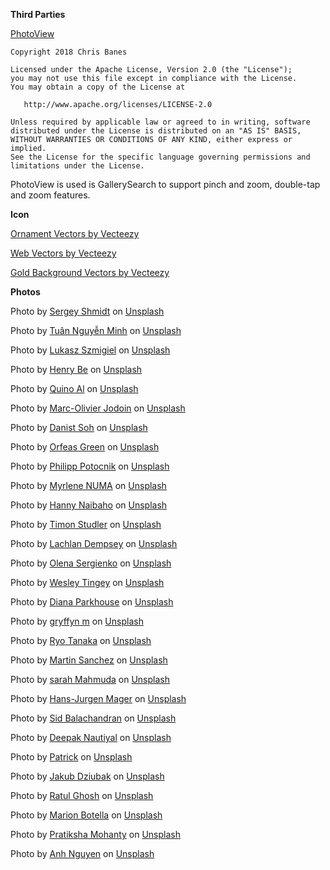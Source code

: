 **Third Parties**

[PhotoView](https://github.com/Baseflow/PhotoView)


```
Copyright 2018 Chris Banes

Licensed under the Apache License, Version 2.0 (the "License");
you may not use this file except in compliance with the License.
You may obtain a copy of the License at

   http://www.apache.org/licenses/LICENSE-2.0

Unless required by applicable law or agreed to in writing, software
distributed under the License is distributed on an "AS IS" BASIS,
WITHOUT WARRANTIES OR CONDITIONS OF ANY KIND, either express or implied.
See the License for the specific language governing permissions and
limitations under the License.

```

PhotoView is used is GallerySearch to support pinch and zoom, double-tap and zoom features.


**Icon**

<a href="https://www.vecteezy.com/free-vector/ornament">Ornament Vectors by Vecteezy</a>

<a href="https://www.vecteezy.com/free-vector/web">Web Vectors by Vecteezy</a>

<a href="https://www.vecteezy.com/free-vector/gold-background">Gold Background Vectors by Vecteezy</a>

**Photos**

Photo by <a href="https://unsplash.com/@monstercritic?utm_source=unsplash&utm_medium=referral&utm_content=creditCopyText">Sergey Shmidt</a> on <a href="https://unsplash.com/s/photos/nature?utm_source=unsplash&utm_medium=referral&utm_content=creditCopyText">Unsplash</a>
  
  Photo by <a href="https://unsplash.com/@tuannguyenminh?utm_source=unsplash&utm_medium=referral&utm_content=creditCopyText">Tuân Nguyễn Minh</a> on <a href="https://unsplash.com/s/photos/flowers?utm_source=unsplash&utm_medium=referral&utm_content=creditCopyText">Unsplash</a>
  
  Photo by <a href="https://unsplash.com/@szmigieldesign?utm_source=unsplash&utm_medium=referral&utm_content=creditCopyText">Lukasz Szmigiel</a> on <a href="https://unsplash.com/s/photos/nature?utm_source=unsplash&utm_medium=referral&utm_content=creditCopyText">Unsplash</a>
  
  Photo by <a href="https://unsplash.com/@henry_be?utm_source=unsplash&utm_medium=referral&utm_content=creditCopyText">Henry Be</a> on <a href="https://unsplash.com/s/photos/nature?utm_source=unsplash&utm_medium=referral&utm_content=creditCopyText">Unsplash</a>
  
  Photo by <a href="https://unsplash.com/@quinoal?utm_source=unsplash&utm_medium=referral&utm_content=creditCopyText">Quino Al</a> on <a href="https://unsplash.com/s/photos/nature?utm_source=unsplash&utm_medium=referral&utm_content=creditCopyText">Unsplash</a>
  
  Photo by <a href="https://unsplash.com/@marcojodoin?utm_source=unsplash&utm_medium=referral&utm_content=creditCopyText">Marc-Olivier Jodoin</a> on <a href="https://unsplash.com/s/photos/architecture?utm_source=unsplash&utm_medium=referral&utm_content=creditCopyText">Unsplash</a>
  
  Photo by <a href="https://unsplash.com/@danist07?utm_source=unsplash&utm_medium=referral&utm_content=creditCopyText">Danist Soh</a> on <a href="https://unsplash.com/s/photos/architecture?utm_source=unsplash&utm_medium=referral&utm_content=creditCopyText">Unsplash</a>
  
  Photo by <a href="https://unsplash.com/ja/@orpheusmss?utm_source=unsplash&utm_medium=referral&utm_content=creditCopyText">Orfeas Green</a> on <a href="https://unsplash.com/s/photos/modern-art?utm_source=unsplash&utm_medium=referral&utm_content=creditCopyText">Unsplash</a>
  
  Photo by <a href="https://unsplash.com/@philpotophoto?utm_source=unsplash&utm_medium=referral&utm_content=creditCopyText">Philipp Potocnik</a> on <a href="https://unsplash.com/s/photos/modern-art?utm_source=unsplash&utm_medium=referral&utm_content=creditCopyText">Unsplash</a>
  
  Photo by <a href="https://unsplash.com/@mymyc?utm_source=unsplash&utm_medium=referral&utm_content=creditCopyText">Myrlene NUMA</a> on <a href="https://unsplash.com/s/photos/crafts?utm_source=unsplash&utm_medium=referral&utm_content=creditCopyText">Unsplash</a>
  
  Photo by <a href="https://unsplash.com/@hannynaibaho?utm_source=unsplash&utm_medium=referral&utm_content=creditCopyText">Hanny Naibaho</a> on <a href="https://unsplash.com/s/photos/music?utm_source=unsplash&utm_medium=referral&utm_content=creditCopyText">Unsplash</a>
  
  Photo by <a href="https://unsplash.com/es/@derstudi?utm_source=unsplash&utm_medium=referral&utm_content=creditCopyText">Timon Studler</a> on <a href="https://unsplash.com/s/photos/people?utm_source=unsplash&utm_medium=referral&utm_content=creditCopyText">Unsplash</a>
  
  Photo by <a href="https://unsplash.com/@lachlanjdempsey?utm_source=unsplash&utm_medium=referral&utm_content=creditCopyText">Lachlan Dempsey</a> on <a href="https://unsplash.com/s/photos/people?utm_source=unsplash&utm_medium=referral&utm_content=creditCopyText">Unsplash</a>
  
  Photo by <a href="https://unsplash.com/@olenkasergienko?utm_source=unsplash&utm_medium=referral&utm_content=creditCopyText">Olena Sergienko</a> on <a href="https://unsplash.com/s/photos/work?utm_source=unsplash&utm_medium=referral&utm_content=creditCopyText">Unsplash</a>
  
  Photo by <a href="https://unsplash.com/@wesleyphotography?utm_source=unsplash&utm_medium=referral&utm_content=creditCopyText">Wesley Tingey</a> on <a href="https://unsplash.com/s/photos/water?utm_source=unsplash&utm_medium=referral&utm_content=creditCopyText">Unsplash</a>
  
  Photo by <a href="https://unsplash.com/@ditakesphotos?utm_source=unsplash&utm_medium=referral&utm_content=creditCopyText">Diana Parkhouse</a> on <a href="https://unsplash.com/s/photos/black_and_white?utm_source=unsplash&utm_medium=referral&utm_content=creditCopyText">Unsplash</a>
  
  Photo by <a href="https://unsplash.com/es/@botanicalnature?utm_source=unsplash&utm_medium=referral&utm_content=creditCopyText">gryffyn m</a> on <a href="https://unsplash.com/s/photos/black_and_white?utm_source=unsplash&utm_medium=referral&utm_content=creditCopyText">Unsplash</a>
  
  Photo by <a href="https://unsplash.com/@callas1900?utm_source=unsplash&utm_medium=referral&utm_content=creditCopyText">Ryo Tanaka</a> on <a href="https://unsplash.com/s/photos/black_and_white?utm_source=unsplash&utm_medium=referral&utm_content=creditCopyText">Unsplash</a>
  
  Photo by <a href="https://unsplash.com/@martinsanchez?utm_source=unsplash&utm_medium=referral&utm_content=creditCopyText">Martin Sanchez</a> on <a href="https://unsplash.com/s/photos/river?utm_source=unsplash&utm_medium=referral&utm_content=creditCopyText">Unsplash</a>
  
  Photo by <a href="https://unsplash.com/@mahmuda?utm_source=unsplash&utm_medium=referral&utm_content=creditCopyText">sarah Mahmuda</a> on <a href="https://unsplash.com/s/photos/river?utm_source=unsplash&utm_medium=referral&utm_content=creditCopyText">Unsplash</a>
  
  Photo by <a href="https://unsplash.com/@hansjurgen007?utm_source=unsplash&utm_medium=referral&utm_content=creditCopyText">Hans-Jurgen Mager</a> on <a href="https://unsplash.com/s/photos/animals?utm_source=unsplash&utm_medium=referral&utm_content=creditCopyText">Unsplash</a>
  
  Photo by <a href="https://unsplash.com/@itookthose?utm_source=unsplash&utm_medium=referral&utm_content=creditCopyText">Sid Balachandran</a> on <a href="https://unsplash.com/s/photos/animals?utm_source=unsplash&utm_medium=referral&utm_content=creditCopyText">Unsplash</a>
  
  Photo by <a href="https://unsplash.com/@deepaknautiyal?utm_source=unsplash&utm_medium=referral&utm_content=creditCopyText">Deepak Nautiyal</a> on <a href="https://unsplash.com/s/photos/animals?utm_source=unsplash&utm_medium=referral&utm_content=creditCopyText">Unsplash</a>
  
  Photo by <a href="https://unsplash.com/@patuphotos?utm_source=unsplash&utm_medium=referral&utm_content=creditCopyText">Patrick</a> on <a href="https://unsplash.com/s/photos/camera?utm_source=unsplash&utm_medium=referral&utm_content=creditCopyText">Unsplash</a>
  
  Photo by <a href="https://unsplash.com/@jckbck?utm_source=unsplash&utm_medium=referral&utm_content=creditCopyText">Jakub Dziubak</a> on <a href="https://unsplash.com/s/photos/coffee?utm_source=unsplash&utm_medium=referral&utm_content=creditCopyText">Unsplash</a>
  
  Photo by <a href="https://unsplash.com/@ratulghoshr?utm_source=unsplash&utm_medium=referral&utm_content=creditCopyText">Ratul Ghosh</a> on <a href="https://unsplash.com/s/photos/spices?utm_source=unsplash&utm_medium=referral&utm_content=creditCopyText">Unsplash</a>
  
  Photo by <a href="https://unsplash.com/@marionb_photography?utm_source=unsplash&utm_medium=referral&utm_content=creditCopyText">Marion Botella</a> on <a href="https://unsplash.com/s/photos/spices?utm_source=unsplash&utm_medium=referral&utm_content=creditCopyText">Unsplash</a>
  
  Photo by <a href="https://unsplash.com/@pratiksha_mohanty?utm_source=unsplash&utm_medium=referral&utm_content=creditCopyText">Pratiksha Mohanty</a> on <a href="https://unsplash.com/s/photos/spices?utm_source=unsplash&utm_medium=referral&utm_content=creditCopyText">Unsplash</a>
  
  Photo by <a href="https://unsplash.com/@pwign?utm_source=unsplash&utm_medium=referral&utm_content=creditCopyText">Anh Nguyen</a> on <a href="https://unsplash.com/s/photos/food?utm_source=unsplash&utm_medium=referral&utm_content=creditCopyText">Unsplash</a>
  
